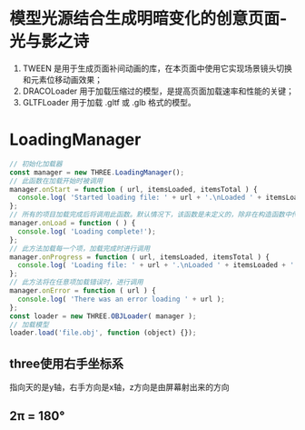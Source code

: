 # 模型光源结合生成明暗变化的创意页面-光与影之诗
1. TWEEN 是用于生成页面补间动画的库，在本页面中使用它实现场景镜头切换和元素位移动画效果；
2. DRACOLoader 用于加载压缩过的模型，是提高页面加载速率和性能的关键；
3. GLTFLoader 用于加载 .gltf 或 .glb 格式的模型。

# LoadingManager
```js
// 初始化加载器
const manager = new THREE.LoadingManager();
// 此函数在加载开始时被调用
manager.onStart = function ( url, itemsLoaded, itemsTotal ) {
  console.log( 'Started loading file: ' + url + '.\nLoaded ' + itemsLoaded + ' of ' + itemsTotal + ' files.' );
};
// 所有的项目加载完成后将调用此函数。默认情况下，该函数是未定义的，除非在构造函数中传入
manager.onLoad = function ( ) {
  console.log( 'Loading complete!');
};
// 此方法加载每一个项，加载完成时进行调用
manager.onProgress = function ( url, itemsLoaded, itemsTotal ) {
  console.log( 'Loading file: ' + url + '.\nLoaded ' + itemsLoaded + ' of ' + itemsTotal + ' files.' );
};
// 此方法将在任意项加载错误时，进行调用
manager.onError = function ( url ) {
  console.log( 'There was an error loading ' + url );
};
const loader = new THREE.OBJLoader( manager );
// 加载模型
loader.load('file.obj', function (object) {});

```

## three使用右手坐标系
指向天的是y轴，右手方向是x轴，z方向是由屏幕射出来的方向

## 2π = 180°